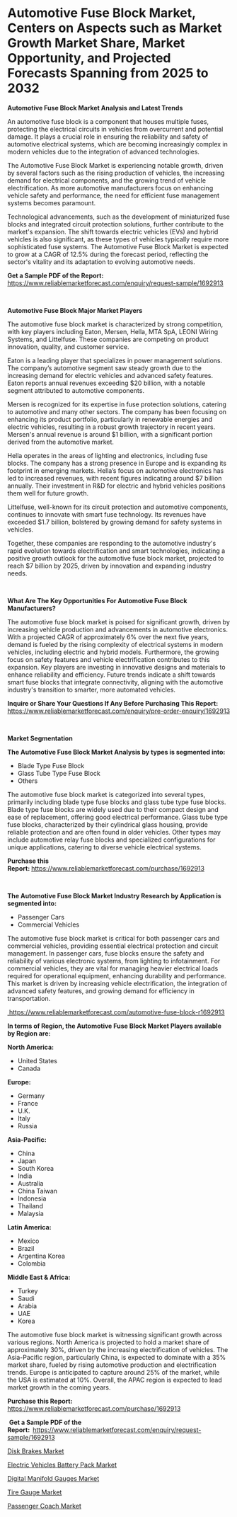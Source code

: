 <p><h1>Automotive Fuse Block Market, Centers on Aspects such as Market Growth Market Share, Market Opportunity, and Projected Forecasts Spanning from 2025 to 2032</h1></p><p><strong>Automotive Fuse Block Market Analysis and Latest Trends</strong></p>
<p><p>An automotive fuse block is a component that houses multiple fuses, protecting the electrical circuits in vehicles from overcurrent and potential damage. It plays a crucial role in ensuring the reliability and safety of automotive electrical systems, which are becoming increasingly complex in modern vehicles due to the integration of advanced technologies.</p><p>The Automotive Fuse Block Market is experiencing notable growth, driven by several factors such as the rising production of vehicles, the increasing demand for electrical components, and the growing trend of vehicle electrification. As more automotive manufacturers focus on enhancing vehicle safety and performance, the need for efficient fuse management systems becomes paramount. </p><p>Technological advancements, such as the development of miniaturized fuse blocks and integrated circuit protection solutions, further contribute to the market's expansion. The shift towards electric vehicles (EVs) and hybrid vehicles is also significant, as these types of vehicles typically require more sophisticated fuse systems. The Automotive Fuse Block Market is expected to grow at a CAGR of 12.5% during the forecast period, reflecting the sector's vitality and its adaptation to evolving automotive needs.</p></p>
<p><strong>Get a Sample PDF of the Report:&nbsp;</strong> <a href="https://www.reliablemarketforecast.com/enquiry/request-sample/1692913?utm_campaign=1141&utm_medium=2&utm_source=Github&utm_content=ia&utm_term=30032025&utm_id=automotive-fuse-block">https://www.reliablemarketforecast.com/enquiry/request-sample/1692913</a></p>
<p>&nbsp;</p>
<p><strong>Automotive Fuse Block Major Market Players</strong></p>
<p><p>The automotive fuse block market is characterized by strong competition, with key players including Eaton, Mersen, Hella, MTA SpA, LEONI Wiring Systems, and Littelfuse. These companies are competing on product innovation, quality, and customer service. </p><p>Eaton is a leading player that specializes in power management solutions. The company’s automotive segment saw steady growth due to the increasing demand for electric vehicles and advanced safety features. Eaton reports annual revenues exceeding $20 billion, with a notable segment attributed to automotive components.</p><p>Mersen is recognized for its expertise in fuse protection solutions, catering to automotive and many other sectors. The company has been focusing on enhancing its product portfolio, particularly in renewable energies and electric vehicles, resulting in a robust growth trajectory in recent years. Mersen's annual revenue is around $1 billion, with a significant portion derived from the automotive market.</p><p>Hella operates in the areas of lighting and electronics, including fuse blocks. The company has a strong presence in Europe and is expanding its footprint in emerging markets. Hella’s focus on automotive electronics has led to increased revenues, with recent figures indicating around $7 billion annually. Their investment in R&D for electric and hybrid vehicles positions them well for future growth.</p><p>Littelfuse, well-known for its circuit protection and automotive components, continues to innovate with smart fuse technology. Its revenues have exceeded $1.7 billion, bolstered by growing demand for safety systems in vehicles. </p><p>Together, these companies are responding to the automotive industry's rapid evolution towards electrification and smart technologies, indicating a positive growth outlook for the automotive fuse block market, projected to reach $7 billion by 2025, driven by innovation and expanding industry needs.</p></p>
<p>&nbsp;</p>
<p><strong>What Are The Key Opportunities For Automotive Fuse Block Manufacturers?</strong></p>
<p><p>The automotive fuse block market is poised for significant growth, driven by increasing vehicle production and advancements in automotive electronics. With a projected CAGR of approximately 6% over the next five years, demand is fueled by the rising complexity of electrical systems in modern vehicles, including electric and hybrid models. Furthermore, the growing focus on safety features and vehicle electrification contributes to this expansion. Key players are investing in innovative designs and materials to enhance reliability and efficiency. Future trends indicate a shift towards smart fuse blocks that integrate connectivity, aligning with the automotive industry's transition to smarter, more automated vehicles.</p></p>
<p><strong>Inquire or Share Your Questions If Any Before Purchasing This Report:</strong> <a href="https://www.reliablemarketforecast.com/enquiry/pre-order-enquiry/1692913?utm_campaign=1141&utm_medium=2&utm_source=Github&utm_content=ia&utm_term=30032025&utm_id=automotive-fuse-block">https://www.reliablemarketforecast.com/enquiry/pre-order-enquiry/1692913</a></p>
<p>&nbsp;</p>
<p><strong>Market Segmentation</strong></p>
<p><strong>The Automotive Fuse Block Market Analysis by types is segmented into:</strong></p>
<p><ul><li>Blade Type Fuse Block</li><li>Glass Tube Type Fuse Block</li><li>Others</li></ul></p>
<p><p>The automotive fuse block market is categorized into several types, primarily including blade type fuse blocks and glass tube type fuse blocks. Blade type fuse blocks are widely used due to their compact design and ease of replacement, offering good electrical performance. Glass tube type fuse blocks, characterized by their cylindrical glass housing, provide reliable protection and are often found in older vehicles. Other types may include automotive relay fuse blocks and specialized configurations for unique applications, catering to diverse vehicle electrical systems.</p></p>
<p><strong>Purchase this Report:&nbsp;</strong><a href="https://www.reliablemarketforecast.com/purchase/1692913?utm_campaign=1141&utm_medium=2&utm_source=Github&utm_content=ia&utm_term=30032025&utm_id=automotive-fuse-block">https://www.reliablemarketforecast.com/purchase/1692913</a></p>
<p>&nbsp;</p>
<p><strong>The Automotive Fuse Block Market Industry Research by Application is segmented into:</strong></p>
<p><ul><li>Passenger Cars</li><li>Commercial Vehicles</li></ul></p>
<p><p>The automotive fuse block market is critical for both passenger cars and commercial vehicles, providing essential electrical protection and circuit management. In passenger cars, fuse blocks ensure the safety and reliability of various electronic systems, from lighting to infotainment. For commercial vehicles, they are vital for managing heavier electrical loads required for operational equipment, enhancing durability and performance. This market is driven by increasing vehicle electrification, the integration of advanced safety features, and growing demand for efficiency in transportation.</p></p>
<p><a href="https://www.reliablemarketforecast.com/automotive-fuse-block-r1692913?utm_campaign=1141&utm_medium=2&utm_source=Github&utm_content=ia&utm_term=30032025&utm_id=automotive-fuse-block">&nbsp;https://www.reliablemarketforecast.com/automotive-fuse-block-r1692913</a></p>
<p><strong>In terms of Region, the Automotive Fuse Block Market Players available by Region are:</strong></p>
<p>
    <p> <strong> North America: </strong>
        <ul>
            <li>United States</li>
            <li>Canada</li>
        </ul>
        </p> 
    <p> <strong> Europe: </strong>
        <ul>
            <li>Germany</li>
            <li>France</li>
            <li>U.K.</li>
            <li>Italy</li>
            <li>Russia</li>
        </ul>
        </p> 
    <p> <strong> Asia-Pacific: </strong>
        <ul>
            <li>China</li>
            <li>Japan</li>
            <li>South Korea</li>
            <li>India</li>
            <li>Australia</li>
            <li>China Taiwan</li>
            <li>Indonesia</li>
            <li>Thailand</li>
            <li>Malaysia</li>
        </ul>
        </p> 
    <p> <strong> Latin America: </strong>
        <ul>
            <li>Mexico</li>
            <li>Brazil</li>
            <li>Argentina Korea</li>
            <li>Colombia</li>
        </ul>
        </p> 
    <p> <strong> Middle East & Africa: </strong>
        <ul>
            <li>Turkey</li>
            <li>Saudi</li>
            <li>Arabia</li>
            <li>UAE</li>
            <li>Korea</li>
        </ul>
    </p>
    </p>
<p><p>The automotive fuse block market is witnessing significant growth across various regions. North America is projected to hold a market share of approximately 30%, driven by the increasing electrification of vehicles. The Asia-Pacific region, particularly China, is expected to dominate with a 35% market share, fueled by rising automotive production and electrification trends. Europe is anticipated to capture around 25% of the market, while the USA is estimated at 10%. Overall, the APAC region is expected to lead market growth in the coming years.</p></p>
<p><strong>Purchase this Report: </strong><a href="https://www.reliablemarketforecast.com/purchase/1692913?utm_campaign=1141&utm_medium=2&utm_source=Github&utm_content=ia&utm_term=30032025&utm_id=automotive-fuse-block">https://www.reliablemarketforecast.com/purchase/1692913</a></p>
<p>&nbsp;<strong>Get a Sample PDF of the Report:&nbsp;&nbsp;</strong><a href="https://www.reliablemarketforecast.com/enquiry/request-sample/1692913?utm_campaign=1141&utm_medium=2&utm_source=Github&utm_content=ia&utm_term=30032025&utm_id=automotive-fuse-block">https://www.reliablemarketforecast.com/enquiry/request-sample/1692913</a></p>
<p><strong></strong></p>
<p><p><a href="https://github.com/dichkotuanny/Market-Research-Report-List-1/blob/main/disk-brakes-market.md?utm_campaign=1141&utm_medium=2&utm_source=Github&utm_content=ia&utm_term=30032025&utm_id=automotive-fuse-block">Disk Brakes Market</a></p><p><a href="https://github.com/cagleplittrw/Market-Research-Report-List-1/blob/main/electric-vehicles-battery-pack-market.md?utm_campaign=1141&utm_medium=2&utm_source=Github&utm_content=ia&utm_term=30032025&utm_id=automotive-fuse-block">Electric Vehicles Battery Pack Market</a></p><p><a href="https://github.com/budenhanelfc/Market-Research-Report-List-1/blob/main/digital-manifold-gauges-market.md?utm_campaign=1141&utm_medium=2&utm_source=Github&utm_content=ia&utm_term=30032025&utm_id=automotive-fuse-block">Digital Manifold Gauges Market</a></p><p><a href="https://github.com/dahcheeviola/Market-Research-Report-List-1/blob/main/tire-gauge-market.md?utm_campaign=1141&utm_medium=2&utm_source=Github&utm_content=ia&utm_term=30032025&utm_id=automotive-fuse-block">Tire Gauge Market</a></p><p><a href="https://github.com/marrahcerpas05/Market-Research-Report-List-1/blob/main/passenger-coach-market.md?utm_campaign=1141&utm_medium=2&utm_source=Github&utm_content=ia&utm_term=30032025&utm_id=automotive-fuse-block">Passenger Coach Market</a></p></p>